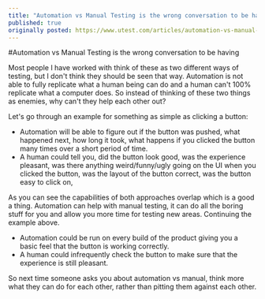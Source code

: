 ```yaml
---
title: "Automation vs Manual Testing is the wrong conversation to be having"
published: true
originally posted: https://www.utest.com/articles/automation-vs-manual-testing-is-the-wrong-conversation-to-be-having
---
```


#Automation vs Manual Testing is the wrong conversation to be having

Most people I have worked with think of these as two different ways of testing, but I don't think they should be seen that way. Automation is not able to fully replicate what a human being can do and a human can't 100% replicate what a computer does. So instead of thinking of these two things as enemies, why can't they help each other out?

Let's go through an example for something as simple as clicking a button:

* Automation will be able to figure out if the button was pushed, what happened next, how long it took, what happens if you clicked the button many times over a short period of time.
* A human could tell you, did the button look good, was the experience pleasant, was there anything weird/funny/ugly going on the UI when you clicked the button, was the layout of the button correct, was the button easy to click on,

As you can see the capabilities of both approaches overlap which is a good a thing. Automation can help with manual testing, it can do all the boring stuff for you and allow you more time for testing new areas. Continuing the example above.

* Automation could be run on every build of the product giving you a basic feel that the button is working correctly.
* A human could infrequently check the button to make sure that the experience is still pleasant.

So next time someone asks you about automation vs manual, think more what they can do for each other, rather than pitting them against each other.
